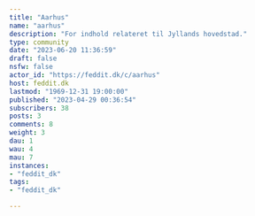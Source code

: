 ```yaml
---
title: "Aarhus" 
name: "aarhus"
description: "For indhold relateret til Jyllands hovedstad."
type: community
date: "2023-06-20 11:36:59"
draft: false
nsfw: false
actor_id: "https://feddit.dk/c/aarhus"
host: feddit.dk
lastmod: "1969-12-31 19:00:00"
published: "2023-04-29 00:36:54"
subscribers: 38
posts: 3
comments: 8
weight: 3
dau: 1
wau: 4
mau: 7
instances:
- "feddit_dk"
tags: 
- "feddit_dk"

---
```

